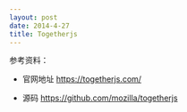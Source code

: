 ```yaml
---
layout: post
date: 2014-4-27
title: Togetherjs
---
```

参考资料：

* 官网地址 https://togetherjs.com/

* 源码 https://github.com/mozilla/togetherjs


